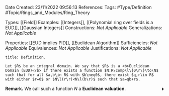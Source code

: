 <div class="topSpace"></div>

Date Created: 23/11/2022 09:56:13
References:
Tags: #Type/Definition #Topic/Rings_and_Modules/Ring_Theory

Types: [[Field]]
Examples: [[Integers]], [[Polynomial ring over fields is a EUD]], [[Gaussian Integers]]
Constructions: <i>Not Applicable</i>
Generalizations: <i>Not Applicable</i>

Properties: [[EUD implies PID]], [[Euclidean Algorithm]]
Sufficiencies: <i>Not Applicable</i>
Equivalences: <i>Not Applicable</i>
Justifications: <i>Not Applicable</i>

``` ad-Definition
title: Definition.

Let $R$ be an integral domain. We say that $R$ is a <b>Euclidean Domain (EUD)</b> if there exists a function $N:R\comp\l\{0\r\}\to\N$ such that for all $a,b\in R$ with $b\neq0$, there exist $q,r\in R$ with either $r=0$ or $N\l(r\r)<N\l(b\r)$ such that $a=qb+r$.

```

<b>Remark.</b> We call such a function $N$ a <b>Euclidean valuation</b>.<span style="float:right;">$\blacklozenge$</span>
